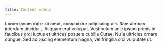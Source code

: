 ```yaml
---
title: Content models
---
```


Lorem ipsum dolor sit amet, consectetur adipiscing elit. Nam ultrices interdum
tincidunt. Aliquam erat volutpat. Vestibulum ante ipsum primis in faucibus orci
luctus et ultrices posuere cubilia Curae; Nulla ultricies ornare congue. Sed
adipiscing elementum magna, vel fringilla orci vulputate ut.
